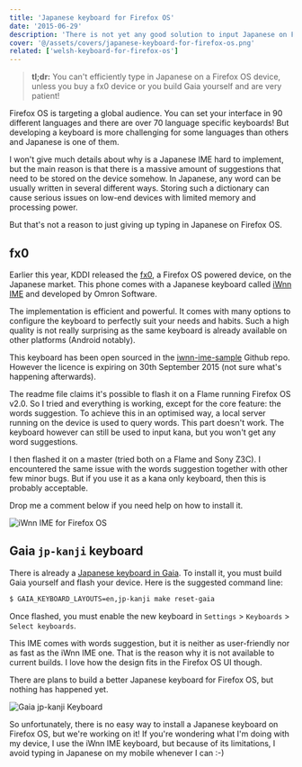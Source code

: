 ```yaml
---
title: 'Japanese keyboard for Firefox OS'
date: '2015-06-29'
description: 'There is not yet any good solution to input Japanese on Firefox OS'
cover: '@/assets/covers/japanese-keyboard-for-firefox-os.png'
related: ['welsh-keyboard-for-firefox-os']
---
```


> **tl;dr:** You can't efficiently type in Japanese on a Firefox OS device, unless you buy a fx0 device or you build Gaia yourself and are very patient!

Firefox OS is targeting a global audience. You can set your interface in 90 different languages and there are over 70 language specific keyboards!
But developing a keyboard is more challenging for some languages than others and Japanese is one of them.

I won't give much details about why is a Japanese IME hard to implement, but the main reason is that there is a massive amount of suggestions that need to be stored on the device somehow. In Japanese, any word can be usually written in several different ways. Storing such a dictionary can cause serious issues on low-end devices with limited memory and processing power.

But that's not a reason to just giving up typing in Japanese on Firefox OS.

## fx0

Earlier this year, KDDI released the [fx0](http://au-fx.kddi.com/products/), a Firefox OS powered device, on the Japanese market. This phone comes with a Japanese keyboard called [iWnn IME](http://www.omronsoft.co.jp/product_text/iwnn-ime-for-firefox-os/) and developed by Omron Software.

The implementation is efficient and powerful. It comes with many options to configure the keyboard to perfectly suit your needs and habits. Such a high quality is not really surprising as the same keyboard is already available on other platforms (Android notably).

This keyboard has been open sourced in the [iwnn-ime-sample](https://github.com/mozilla-japan/iwnn-ime-sample) Github repo. However the licence is expiring on 30th September 2015 (not sure what's happening afterwards).

The readme file claims it's possible to flash it on a Flame running Firefox OS v2.0. So I tried and everything is working, except for the core feature: the words suggestion. To achieve this in an optimised way, a local server running on the device is used to query words. This part doesn't work. The keyboard however can still be used to input kana, but you won't get any word suggestions.

I then flashed it on a master (tried both on a Flame and Sony Z3C). I encountered the same issue with the words suggestion together with other few minor bugs. But if you use it as a kana only keyboard, then this is probably acceptable.

Drop me a comment below if you need help on how to install it.

![iWnn IME for Firefox OS](/img/posts/japanese-keyboard-for-firefox-os/iwnn-ime-for-firefox-os.png 'iWnn IME for Firefox OS')

## Gaia `jp-kanji` keyboard

There is already a [Japanese keyboard in Gaia](https://github.com/mozilla-b2g/gaia/tree/master/apps/keyboard/js/imes/jskanji). To install it, you must build Gaia yourself and flash your device. Here is the suggested command line:

```bash
$ GAIA_KEYBOARD_LAYOUTS=en,jp-kanji make reset-gaia
```

Once flashed, you must enable the new keyboard in `Settings` > `Keyboards` > `Select keyboards`.

This IME comes with words suggestion, but it is neither as user-friendly nor as fast as the iWnn IME one.
That is the reason why it is not available to current builds. I love how the design fits in the Firefox OS UI though.

There are plans to build a better Japanese keyboard for Firefox OS, but nothing has happened yet.

![Gaia jp-kanji Keyboard](/img/posts/japanese-keyboard-for-firefox-os/gaia-jp-kanji-keyboard.png 'Gaia jp-kanji Keyboard')

So unfortunately, there is no easy way to install a Japanese keyboard on Firefox OS, but we're working on it!
If you're wondering what I'm doing with my device, I use the iWnn IME keyboard, but because of its limitations, I avoid typing in Japanese on my mobile whenever I can :-)
